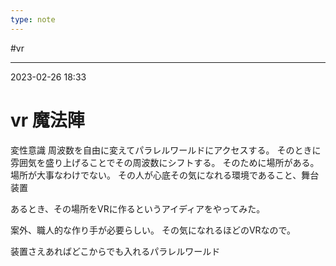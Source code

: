 ```yaml
---
type: note
---
```


#vr

---
2023-02-26  18:33

# vr 魔法陣

変性意識
周波数を自由に変えてパラレルワールドにアクセスする。
そのときに雰囲気を盛り上げることでその周波数にシフトする。
そのために場所がある。
場所が大事なわけでない。
その人が心底その気になれる環境であること、舞台装置

あるとき、その場所をVRに作るというアイディアをやってみた。

案外、職人的な作り手が必要らしい。
その気になれるほどのVRなので。

装置さえあればどこからでも入れるパラレルワールド
